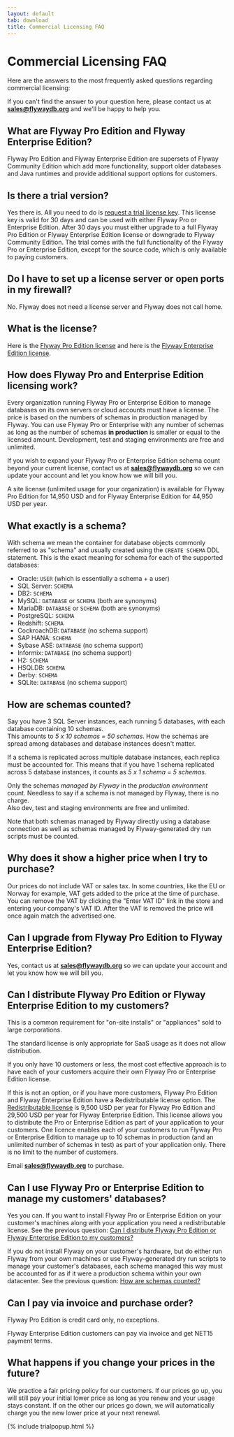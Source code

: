 ```yaml
---
layout: default
tab: download
title: Commercial Licensing FAQ
---
```

# Commercial Licensing FAQ

Here are the answers to the most frequently asked questions regarding commercial licensing:

<div id="toc"></div>

If you can't find the answer to your question here, please contact us at **sales@flywaydb.org** and we'll be happy to help you.

## What are Flyway Pro Edition and Flyway Enterprise Edition?

Flyway Pro Edition and Flyway Enterprise Edition are supersets of Flyway Community Edition which add more functionality, support older databases and Java runtimes
and provide additional support options for customers.

## Is there a trial version?

Yes there is. All you need to do is <a href="" data-toggle="modal" data-target="#flyway-trial-license-modal">request a trial license key</a>.
This license key is valid for 30 days and can be used with either Flyway Pro or Enterprise Edition. After 30 days
you must either upgrade to a full Flyway Pro Edition or Flyway Enterprise Edition license or downgrade to
Flyway Community Edition. The trial comes with the full functionality of the Flyway Pro or Enterprise Edition,
except for the source code, which is only available to paying customers.

## Do I have to set up a license server or open ports in my firewall?

No. Flyway does not need a license server and Flyway does not call home.

## What is the license?

Here is the [Flyway Pro Edition license](/licenses/flyway-pro) and here is the [Flyway Enterprise Edition license](/licenses/flyway-enterprise).

## How does Flyway Pro and Enterprise Edition licensing work?

Every organization running Flyway Pro or Enterprise Edition to manage databases on its own servers or cloud accounts
must have a license.
The price is based on the numbers of schemas in production managed by Flyway. You can use Flyway Pro or Enterprise with any
number of schemas as long as the number of schemas **in production** is smaller or equal to the licensed amount.
Development, test and staging environments are free and unlimited.

If you wish to expand your Flyway Pro or Enterprise Edition schema count beyond your current license, contact us at 
**sales@flywaydb.org** so we can update your account and let you know how we will bill you.

A site license (unlimited usage for your organization) is available for Flyway Pro Edition for 14,950 USD and
for Flyway Enterprise Edition for 44,950 USD per year.

## What exactly is a schema?

With schema we mean the container for database objects commonly referred to as "schema" and usually created using the
`CREATE SCHEMA` DDL statement. This is the exact meaning for schema for each of the supported databases:

- Oracle: `USER` (which is essentially a schema + a user)
- SQL Server: `SCHEMA`
- DB2: `SCHEMA`
- MySQL: `DATABASE` or `SCHEMA` (both are synonyms)
- MariaDB: `DATABASE` or `SCHEMA` (both are synonyms)
- PostgreSQL: `SCHEMA`
- Redshift: `SCHEMA`
- CockroachDB: `DATABASE` (no schema support)
- SAP HANA: `SCHEMA`
- Sybase ASE: `DATABASE` (no schema support)
- Informix: `DATABASE` (no schema support)
- H2: `SCHEMA`
- HSQLDB: `SCHEMA`
- Derby: `SCHEMA`
- SQLite: `DATABASE` (no schema support)

## How are schemas counted?

Say you have 3 SQL Server instances, each running 5 databases, with each database containing 10 schemas.<br>
This amounts to *5 x 10 schemas = 50 schemas*. How the schemas are spread among databases and database instances
doesn't matter. 

If a schema is replicated across multiple database instances, each replica must be accounted for.
This means that if you have 1 schema replicated across 5 database instances, it counts as *5 x 1 schema = 5 schemas*.

Only the schemas *managed by Flyway* in the *production environment* count.
Needless to say if a schema is not managed by Flyway, there is no charge.<br>
Also dev, test and staging environments are free and unlimited.

Note that both schemas managed by Flyway directly using a database connection as well as schemas managed by 
Flyway-generated dry run scripts must be counted.

## Why does it show a higher price when I try to purchase?

Our prices do not include VAT or sales tax. In some countries, like the EU or Norway for example, VAT gets added to the
price at the time of purchase. You can remove the VAT by clicking the "Enter VAT ID" link in the store and entering your
company's VAT ID. After the VAT is removed the price will once again match the advertised one. 

## Can I upgrade from Flyway Pro Edition to Flyway Enterprise Edition?

Yes, contact us at **sales@flywaydb.org** so we can update your account and let you know how we will bill you.

## Can I distribute Flyway Pro Edition or Flyway Enterprise Edition to my customers?

This is a common requirement for "on-site installs" or "appliances" sold to large corporations.

The standard license is only appropriate for SaaS usage as it does not allow distribution.

If you only have 10 customers or less, the most cost effective approach is to have each of your customers
acquire their own Flyway Pro or Enterprise Edition license.

If this is not an option, or if you have more customers, Flyway Pro Edition and Flyway Enterprise Edition have a
Redistributable license option. The [Redistributable license](/licenses/flyway-pro-redistributable) is 9,500 USD per
year for Flyway Pro Edition and 29,500 USD per year for Flyway Enterprise Edition.
This license allows you to distribute the Pro or Enterprise Edition as part of your application to your
customers. One licence enables each of your customers to run Flyway Pro or Enterprise Edition to manage up
to 10 schemas in production (and an unlimited number of schemas in test) as part of your application only.
There is no limit to the number of customers.

Email **sales@flywaydb.org** to purchase.

## Can I use Flyway Pro or Enterprise Edition to manage my customers' databases?

Yes you can. If you want to install Flyway Pro or Enterprise Edition on your customer's machines along with your
application you need a redistributable license. See the previous question: [Can I distribute Flyway Pro Edition or Flyway Enterprise Edition to my customers?](#can-i-distribute-flyway-pro-edition-or-flyway-enterprise-edition-to-my-customers)

If you do not install Flyway on your customer's hardware, but do either run Flyway from your own machines or use
Flyway-generated dry run scripts to manage your customer's databases, each schema managed this way must be accounted
for as if it were a production schema within your own datacenter. See the previous question: [How are schemas counted?](how-are-schemas-counted)

## Can I pay via invoice and purchase order?

Flyway Pro Edition is credit card only, no exceptions.

Flyway Enterprise Edition customers can pay via invoice and get NET15 payment terms.

## What happens if you change your prices in the future?

We practice a fair pricing policy for our customers. If our prices go up, you will still pay your initial lower price
as long as you renew and your usage stays constant. If on the other our prices go down, we will automatically charge you the new lower
price at your next renewal.

{% include trialpopup.html %}